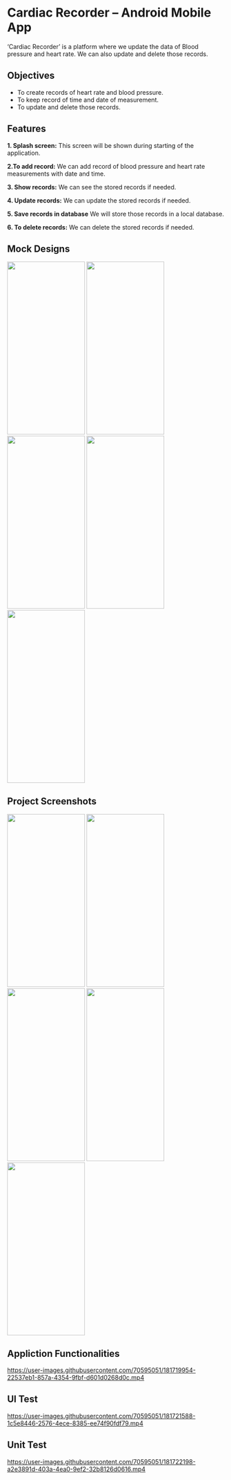 # Cardiac Recorder – Android Mobile App
‘Cardiac Recorder’ is a platform where we update the data of Blood pressure and heart rate. We can also update and delete those records.


## Objectives
* To create records of heart rate and blood pressure.
* To keep record of time and date of measurement.
* To update and delete those records.



## Features

**1. Splash screen:** This screen will be shown during starting of the application.

**2.To add record:** We can add record of blood pressure and heart rate measurements with date and time.


**3. Show records:** We can see the stored records if needed.

**4. Update records:** We can update the stored records if needed.

**5. Save records in database** We will store those records in a local database.

**6. To delete records:** We can delete the stored records if needed.


## Mock Designs
<img src="https://user-images.githubusercontent.com/70595051/175779094-192973cc-b357-4a74-9b30-9d4282cc2f82.jpg" width="180" height="400">  <img src="https://user-images.githubusercontent.com/70595051/175779135-6d9e236e-a242-456a-a9e9-ae98e412ac82.jpg" width="180" height="400">  <img src="https://user-images.githubusercontent.com/70595051/175779177-1dc9ba50-bbd2-4589-ad31-1bbeb1814b03.jpg" width="180" height="400">  <img src="https://user-images.githubusercontent.com/70595051/175779190-799c2976-12fa-4392-b4f4-5f72f5bc5377.jpg" width="180" height="400">  <img src="https://user-images.githubusercontent.com/70595051/175779210-95a317e8-9973-41b3-950e-41d75de65e69.jpg" width="180" height="400">


## Project Screenshots
<img src="https://user-images.githubusercontent.com/70595051/181581453-0a66f04b-0ff4-4377-a20e-93d7eb1f9106.jpg" width="180" height="400"> <img src="https://user-images.githubusercontent.com/70595051/181581691-9c8076d7-b8fa-4916-9b90-e1f70e792f62.jpg" width="180" height="400"> <img src="https://user-images.githubusercontent.com/70595051/181581898-3b56dce9-f994-4b72-bd54-cc9b7e425e67.jpg" width="180" height="400"> <img src="https://user-images.githubusercontent.com/70595051/181582060-ed6bc696-c117-4472-b23a-ba804253842b.jpg" width="180" height="400"> <img src="https://user-images.githubusercontent.com/70595051/181582235-e01a7add-34a4-4fd3-86da-a694165397fd.jpg" width="180" height="400">


## Appliction Functionalities
https://user-images.githubusercontent.com/70595051/181719954-22537eb1-857a-4354-9fbf-d601d0268d0c.mp4


## UI Test
https://user-images.githubusercontent.com/70595051/181721588-1c5e8446-2576-4ece-8385-ee74f90fdf79.mp4

## Unit Test
https://user-images.githubusercontent.com/70595051/181722198-a2e3891d-403a-4ea0-9ef2-32b8126d0616.mp4

